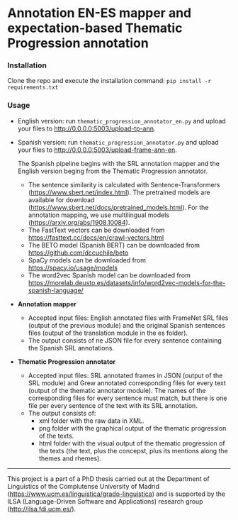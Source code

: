 # Annotation EN-ES mapper and expectation-based Thematic Progression annotation


### Installation

Clone the repo and execute the installation command:
`pip install -r requirements.txt`


### Usage

- English version: run `thematic_progression_annotator_en.py` and upload your files to http://0.0.0.0:5003/upload-tp-ann.
- Spanish version: run `thematic_progression_annotator.py` and upload your files to http://0.0.0.0:5003/upload-frame-ann-en.

    The Spanish pipeline begins with the SRL annotation mapper and the English version beging from the Thematic Progression annotator.
    
    - The sentence similarity is calculated with Sentence-Transformers (https://www.sbert.net/index.html). The pretrained models are available for download (https://www.sbert.net/docs/pretrained_models.html). For the annotation mapping, we use multilingual models (https://arxiv.org/abs/1908.10084).
    - The FastText vectors can be downloaded from https://fasttext.cc/docs/en/crawl-vectors.html
    - The BETO model (Spanish BERT) can be downloaded from https://github.com/dccuchile/beto
    - SpaCy models can be downloaded from https://spacy.io/usage/models
    - The word2vec Spanish model can be downloaded from https://morelab.deusto.es/datasets/info/word2vec-models-for-the-spanish-language/
    
- **Annotation mapper**
    - Accepted input files: English annotated files with FrameNet SRL files (output of the previous module) and the original Spanish sentences files (output of the translation module in the es folder).
    - The output consists of ne JSON file for every sentence containing the Spanish SRL annotations.

- **Thematic Progression annotator**
    - Accepted input files: SRL annotated frames in JSON (output of the SRL module) and Grew annotated corresponding files for every text (output of the thematic annotator module). The names of the corresponding files for every sentence must match, but there is one file per every sentence of the text with its SRL annotation.
    - The output consists of:
        - xml folder with the raw data in XML.
        - png folder with the graphical output of the thematic progression of the texts.
        - html folder with the visual output of the thematic progression of the texts (the text, plus the concepst, plus its mentions along the themes and rhemes).

____


This project is a part of a PhD thesis carried out at the Department of Linguistics of the Complutense University of Madrid (https://www.ucm.es/linguistica/grado-linguistica) and is supported by the ILSA (Language-Driven Software and Applications) research group (http://ilsa.fdi.ucm.es/).
